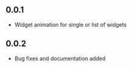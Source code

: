 ## 0.0.1

* Widget animation for single or list of widgets

## 0.0.2

* Bug fixes and documentation added